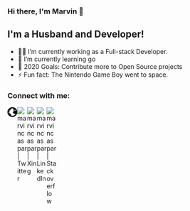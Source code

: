 ### Hi there, I'm Marvin 👋

## I'm a Husband and Developer!
- 👨‍💻 I’m currently working as a Full-stack Developer.
- 🌱 I’m currently learning go
- 🥅 2020 Goals: Contribute more to Open Source projects
- ⚡ Fun fact: The Nintendo Game Boy went to space.

### Connect with me:

[<img align="left" alt="marvincaspar.de" width="22px" src="https://raw.githubusercontent.com/iconic/open-iconic/master/svg/globe.svg" />][website] 
[<img align="left" alt="marvincaspar | Twitter" width="22px" src="https://cdn.jsdelivr.net/npm/simple-icons@v3/icons/twitter.svg" />][twitter] 
[<img align="left" alt="marvincaspar | Xing" width="22px" src="https://cdn.jsdelivr.net/npm/simple-icons@v3/icons/xing.svg" />][xing] 
[<img align="left" alt="marvincaspar | LinkedIn" width="22px" src="https://cdn.jsdelivr.net/npm/simple-icons@v3/icons/linkedin.svg" />][linkedin] 
[<img align="left" alt="marvincaspar | Stackoverflow" width="22px" src="https://cdn.jsdelivr.net/npm/simple-icons@v3/icons/stackoverflow.svg" />][stackoverflow] 

[website]: https://marvincaspar.de/
[twitter]: https://twitter.com/marvincaspar
[xing]: https://www.xing.com/profile/marvin_caspar
[linkedin]: https://www.linkedin.com/in/marvincaspar
[stackoverflow]: https://stackoverflow.com/users/3544524/marvin-caspar?tab=profile
